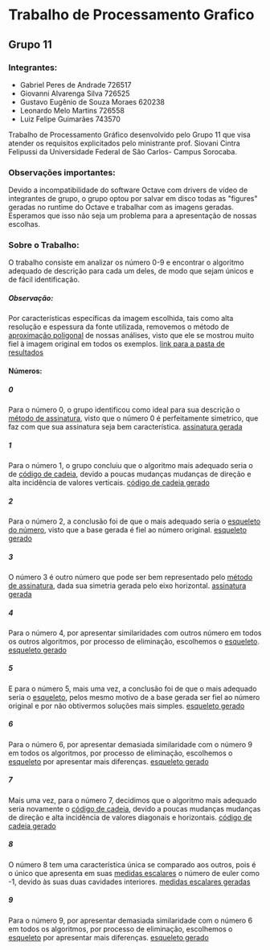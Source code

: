# Trabalho de Processamento Grafico

## Grupo 11
### Integrantes:
- Gabriel Peres de Andrade 726517
- Giovanni Alvarenga Silva 726525
- Gustavo Eugênio de Souza Moraes 620238
- Leonardo Melo Martins 726558
- Luiz Felipe Guimarães 743570

Trabalho de Processamento Gráfico desenvolvido pelo Grupo 11 que visa atender os requisitos explicitados pelo ministrante prof. Siovani Cintra Felipussi da Universidade Federal de São Carlos- Campus Sorocaba.

### Observações importantes:
Devido a incompatibilidade do software Octave com drivers de vídeo de integrantes de grupo, o grupo optou por salvar em disco todas as "figures" geradas no runtime do Octave e trabalhar com as imagens geradas. Esperamos que isso não seja um problema para a apresentação de nossas escolhas.

### Sobre o Trabalho: 
O trabalho consiste em analizar os número 0-9 e encontrar o algoritmo adequado de descrição para cada um deles, de modo que sejam únicos e de fácil identificação.

##### Observação:
Por características específicas da imagem escolhida, tais como alta resolução e espessura da fonte utilizada, removemos o método de [aproximação poligonal](poligonal_approximation.m) de nossas análises, visto que ele se mostrou muito fiel à imagem original em todos os exemplos. [link para a pasta de resultados](output/poligonal/)

#### Números:
##### 0
Para o número 0, o grupo identificou como ideal para sua descrição o [método de assinatura](signature.m), visto que o número 0 é perfeitamente simetrico, que faz com que sua assinatura seja bem característica. [assinatura gerada](output/signature/0-signature.jpg)
##### 1
Para o número 1, o grupo concluiu que o algoritmo mais adequado seria o de [código de cadeia](chain_code.m), devido a poucas mudanças mudanças de direção e alta incidência de valores verticais. [código de cadeia gerado](output/chaincode/1-chain-code.txt) 
##### 2
Para o número 2, a conclusão foi de que o mais adequado seria o [esqueleto do número](skeleton.m), visto que a base gerada é fiel ao número original. [esqueleto gerado](output/chaincode/2-skeleton.jpg)
##### 3
O número 3 é outro número que pode ser bem representado pelo [método de assinatura](signature.m), dada sua simetria gerada pelo eixo horizontal. [assinatura gerada](output/signature/3-signature.jpg)
##### 4
Para o número 4, por apresentar similaridades com outros número em todos os outros algoritmos, por processo de eliminação, escolhemos o [esqueleto](skeleton.m). [esqueleto gerado](output/skeleton/4-skeleton.jpg)
##### 5
E para o número 5, mais uma vez, a conclusão foi de que o mais adequado seria o [esqueleto](skeleton.m), pelos mesmo motivo de a base gerada ser fiel ao número original e por não obtivermos soluções mais simples. [esqueleto gerado](output/skeleton/5-skeleton.jpg)
##### 6
Para o número 6, por apresentar demasiada similaridade com o número 9 em todos os algoritmos, por processo de eliminação, escolhemos o [esqueleto](skeleton.m) por apresentar mais diferenças. [esqueleto gerado](output/skeleton/6-skeleton.jpg)
##### 7
Mais uma vez, para o número 7, decidimos que o algoritmo mais adequado seria novamente o [código de cadeia](chain_code.m), devido a poucas mudanças mudanças de direção e alta incidência de valores diagonais e horizontais. [código de cadeia gerado](output/chaincode/7-chain-code.txt) 
##### 8
O número 8 tem uma característica única se comparado aos outros, pois é o único que apresenta em suas [medidas escalares](scalar.m) o número de euler como -1, devido às suas duas cavidades interiores. [medidas escalares geradas](output/scalar/8-scalar-description.txt)
##### 9
Para o número 9, por apresentar demasiada similaridade com o número 6 em todos os algoritmos, por processo de eliminação, escolhemos o [esqueleto](skeleton.m) por apresentar mais diferenças. [esqueleto gerado](output/skeleton/9-skeleton.jpg)